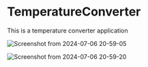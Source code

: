# TemperatureConverter
This is a temperature converter application


![Screenshot from 2024-07-06 20-59-05](https://github.com/sonamsirohi/TemperatureConverter/assets/123961044/09b471a6-887f-4616-afc8-1e089f3f9cad)


![Screenshot from 2024-07-06 20-59-20](https://github.com/sonamsirohi/TemperatureConverter/assets/123961044/9a2d9b4c-fbf0-4716-90af-dd877e0f230e)

